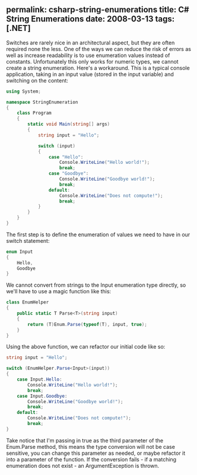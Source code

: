 permalink: csharp-string-enumerations
title: C# String Enumerations
date: 2008-03-13
tags: [.NET]
---
Switches are rarely nice in an architectural aspect, but they are often required none the less. One of the ways we can reduce the risk of errors as well as increase readability is to use enumeration values instead of constants. Unfortunately this only works for numeric types, we cannot create a string enumeration. Here's a workaround.  This is a typical console application, taking in an input value (stored in the input variable) and switching on the content:

```csharp
using System;

namespace StringEnumeration
{
	class Program
	{
		static void Main(string[] args)
		{
			string input = "Hello";

			switch (input)
			{
				case "Hello":
					Console.WriteLine("Hello world!");
					break;
				case "Goodbye":
					Console.WriteLine("Goodbye world!");
					break;
				default:
					Console.WriteLine("Does not compute!");
					break;
			}
		}
	}
}
```

The first step is to define the enumeration of values we need to have in our switch statement:

```csharp
enum Input
{
	Hello,
	Goodbye
}
```

We cannot convert from strings to the Input enumeration type directly, so we'll have to use a magic function like this:

```csharp
class EnumHelper
{
	public static T Parse<T>(string input)
	{
		return (T)Enum.Parse(typeof(T), input, true);
	}
}
```

Using the above function, we can refactor our initial code like so:

```csharp
string input = "Hello";

switch (EnumHelper.Parse<Input>(input))
{
	case Input.Hello:
		Console.WriteLine("Hello world!");
		break;
	case Input.Goodbye:
		Console.WriteLine("Goodbye world!");
		break;
	default:
		Console.WriteLine("Does not compute!");
		break;
}
```

Take notice that I'm passing in true as the third parameter of the Enum.Parse method, this means the type conversion will not be case sensitive, you can change this parameter as needed, or maybe refactor it into a parameter of the function. If the conversion fails - if a matching enumeration does not exist - an ArgumentException is thrown.
